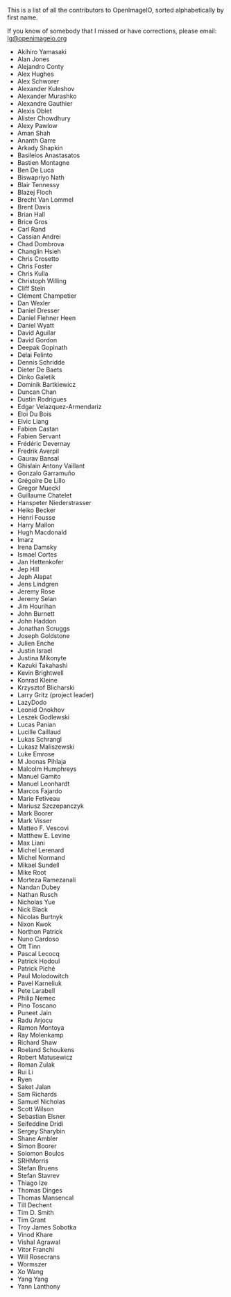 This is a list of all the contributors to OpenImageIO, sorted alphabetically
by first name.

If you know of somebody that I missed or have corrections, please email:
lg@openimageio.org

* Akihiro Yamasaki
* Alan Jones
* Alejandro Conty
* Alex Hughes
* Alex Schworer
* Alexander Kuleshov
* Alexander Murashko
* Alexandre Gauthier
* Alexis Oblet
* Alister Chowdhury
* Alexy Pawlow
* Aman Shah
* Ananth Garre
* Arkady Shapkin
* Basileios Anastasatos
* Bastien Montagne
* Ben De Luca
* Biswapriyo Nath
* Blair Tennessy
* Blazej Floch
* Brecht Van Lommel
* Brent Davis
* Brian Hall
* Brice Gros
* Carl Rand
* Cassian Andrei
* Chad Dombrova
* Changlin Hsieh
* Chris Crosetto
* Chris Foster
* Chris Kulla
* Christoph Willing
* Cliff Stein
* Clément Champetier
* Dan Wexler
* Daniel Dresser
* Daniel Flehner Heen
* Daniel Wyatt
* David Aguilar
* David Gordon
* Deepak Gopinath
* Delai Felinto
* Dennis Schridde
* Dieter De Baets
* Dinko Galetik
* Dominik Bartkiewicz
* Duncan Chan
* Dustin Rodrigues
* Edgar Velazquez-Armendariz
* Eloi Du Bois
* Elvic Liang
* Fabien Castan
* Fabien Servant
* Frédéric Devernay
* Fredrik Averpil
* Gaurav Bansal
* Ghislain Antony Vaillant
* Gonzalo Garramuño
* Grégoire De Lillo
* Gregor Mueckl
* Guillaume Chatelet
* Hanspeter Niederstrasser
* Heiko Becker
* Henri Fousse
* Harry Mallon
* Hugh Macdonald
* Imarz
* Irena Damsky
* Ismael Cortes
* Jan Hettenkofer
* Jep Hill
* Jeph Alapat
* Jens Lindgren
* Jeremy Rose
* Jeremy Selan
* Jim Hourihan
* John Burnett
* John Haddon
* Jonathan Scruggs
* Joseph Goldstone
* Julien Enche
* Justin Israel
* Justina Mikonyte
* Kazuki Takahashi
* Kevin Brightwell
* Konrad Kleine
* Krzysztof Blicharski
* Larry Gritz (project leader)
* LazyDodo
* Leonid Onokhov
* Leszek Godlewski
* Lucas Panian
* Lucille Caillaud
* Lukas Schrangl
* Lukasz Maliszewski
* Luke Emrose
* M Joonas Pihlaja
* Malcolm Humphreys
* Manuel Gamito
* Manuel Leonhardt
* Marcos Fajardo
* Marie Fetiveau
* Mariusz Szczepanczyk
* Mark Boorer
* Mark Visser
* Matteo F. Vescovi
* Matthew E. Levine
* Max Liani
* Michel Lerenard
* Michel Normand
* Mikael Sundell
* Mike Root
* Morteza Ramezanali
* Nandan Dubey
* Nathan Rusch
* Nicholas Yue
* Nick Black
* Nicolas Burtnyk
* Nixon Kwok
* Northon Patrick
* Nuno Cardoso
* Ott Tinn
* Pascal Lecocq
* Patrick Hodoul
* Patrick Piché
* Paul Molodowitch
* Pavel Karneliuk
* Pete Larabell
* Philip Nemec
* Pino Toscano
* Puneet Jain
* Radu Arjocu
* Ramon Montoya
* Ray Molenkamp
* Richard Shaw
* Roeland Schoukens
* Robert Matusewicz
* Roman Zulak
* Rui Li
* Ryen
* Saket Jalan
* Sam Richards
* Samuel Nicholas
* Scott Wilson
* Sebastian Elsner
* Seifeddine Dridi
* Sergey Sharybin
* Shane Ambler
* Simon Boorer
* Solomon Boulos
* SRHMorris
* Stefan Bruens
* Stefan Stavrev
* Thiago Ize
* Thomas Dinges
* Thomas Mansencal
* Till Dechent
* Tim D. Smith
* Tim Grant
* Troy James Sobotka
* Vinod Khare
* Vishal Agrawal
* Vitor Franchi
* Will Rosecrans
* Wormszer
* Xo Wang
* Yang Yang
* Yann Lanthony
